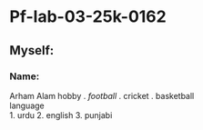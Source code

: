 # Pf-lab-03-25k-0162
## Myself: ##
 ### Name: ###
  Arham Alam
    hobby 
  . *football*
  . cricket
  . basketball
<br/>
    language 
   <br/>
    1. urdu
    2. english
    3. punjabi
 
